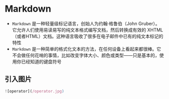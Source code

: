 # Markdown
- `Markdown` 是一种轻量级标记语言，创始人为约翰·格鲁伯（John Gruber）。 它允许人们使用易读易写的纯文本格式编写文档，然后转换成有效的 XHTML（或者HTML）文档。这种语言吸收了很多在电子邮件中已有的纯文本标记的特性
- `Markdown` 是一种简单的格式化文本的方法，在任何设备上看起来都很棒。它不会做任何花哨的事情，比如改变字体大小、颜色或类型——只是基本的，使用你已经知道的键盘符号

## 引入图片
``` js
![operator](/operator.jpg)
```